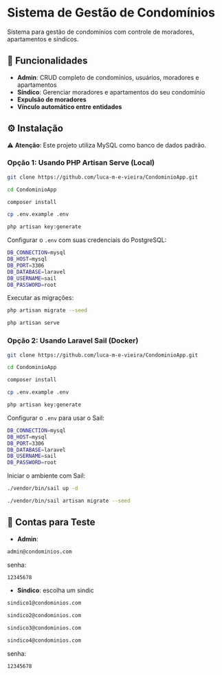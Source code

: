 # Sistema de Gestão de Condomínios

Sistema para gestão de condomínios com controle de moradores, apartamentos e síndicos.

## 🚀 Funcionalidades
- **Admin**: CRUD completo de condomínios, usuários, moradores e apartamentos
- **Síndico**: Gerenciar moradores e apartamentos do seu condomínio
- **Expulsão de moradores**
- **Vínculo automático entre entidades**

## ⚙️ Instalação

⚠️ **Atenção**: Este projeto utiliza MySQL como banco de dados padrão.

### Opção 1: Usando PHP Artisan Serve (Local)
```bash
git clone https://github.com/luca-m-e-vieira/CondominioApp.git
```
```bash
cd CondominioApp
```
```bash
composer install
```
```bash
cp .env.example .env
```
```bash
php artisan key:generate
```

Configurar o `.env` com suas credenciais do PostgreSQL:
```bash
DB_CONNECTION=mysql
DB_HOST=mysql
DB_PORT=3306
DB_DATABASE=laravel
DB_USERNAME=sail
DB_PASSWORD=root
```

Executar as migrações:
```bash
php artisan migrate --seed
```
```bash
php artisan serve
```
### Opção 2: Usando Laravel Sail (Docker)
```bash
git clone https://github.com/luca-m-e-vieira/CondominioApp.git
```
```bash
cd CondominioApp
```
```bash
composer install
```
```bash
cp .env.example .env
```
```bash
php artisan key:generate
```

Configurar o `.env` para usar o Sail:
```bash
DB_CONNECTION=mysql
DB_HOST=mysql
DB_PORT=3306
DB_DATABASE=laravel
DB_USERNAME=sail
DB_PASSWORD=root
```

Iniciar o ambiente com Sail:
```bash
./vendor/bin/sail up -d
```
```bash
./vendor/bin/sail artisan migrate --seed
```

## 🧪 Contas para Teste
- **Admin**:
 ```bash
 admin@condominios.com
```
senha:
```bash
12345678
```
- **Síndico**:
escolha um sindic
```bash
sindico1@condominios.com
```
```bash
sindico2@condominios.com
```
```bash
sindico3@condominios.com
```
```bash
sindico4@condominios.com
```
senha:
```bash
12345678
```
